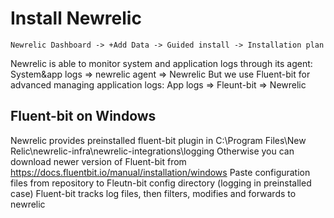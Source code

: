 # Install Newrelic

`Newrelic Dashboard -> +Add Data -> Guided install -> Installation plan`

Newrelic is able to monitor system and application logs through its agent:
System&app logs => newrelic agent => Newrelic
But we use Fluent-bit for advanced managing application logs:
App logs => Fleunt-bit => Newrelic

## Fluent-bit on Windows
Newrelic provides preinstalled fluent-bit plugin in C:\Program Files\New Relic\newrelic-infra\newrelic-integrations\logging
Otherwise you can download newer version of Fluent-bit from https://docs.fluentbit.io/manual/installation/windows
Paste configuration files from repository to Fleutn-bit config directory (logging in preinstalled case)
Fluent-bit tracks log files, then filters, modifies and forwards to newrelic
